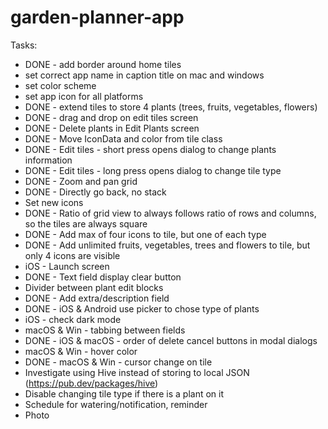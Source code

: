 # garden-planner-app

Tasks:
- DONE - add border around home tiles
- set correct app name in caption title on mac and windows
- set color scheme
- set app icon for all platforms
- DONE - extend tiles to store 4 plants (trees, fruits, vegetables, flowers)
- DONE - drag and drop on edit tiles screen
- DONE - Delete plants in Edit Plants screen
- DONE - Move IconData and color from tile class
- DONE - Edit tiles - short press opens dialog to change plants information
- DONE - Edit tiles - long press opens dialog to change tile type
- DONE - Zoom and pan grid
- DONE - Directly go back, no stack
- Set new icons
- DONE - Ratio of grid view to always follows ratio of rows and columns, so the tiles are always square
- DONE - Add max of four icons to tile, but one of each type
- DONE - Add unlimited fruits, vegetables, trees and flowers to tile, but only 4 icons are visible
- iOS - Launch screen
- DONE - Text field display clear button
- Divider between plant edit blocks
- DONE - Add extra/description field
- DONE - iOS & Android use picker to chose type of plants
- iOS - check dark mode
- macOS & Win - tabbing between fields
- DONE - iOS & macOS - order of delete cancel buttons in modal dialogs
- macOS & Win - hover color
- DONE - macOS & Win - cursor change on tile
- Investigate using Hive instead of storing to local JSON (https://pub.dev/packages/hive)
- Disable changing tile type if there is a plant on it
- Schedule for watering/notification, reminder
- Photo